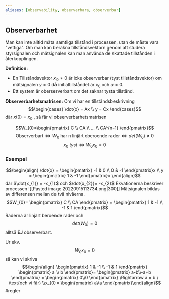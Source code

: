 ```yaml
---
aliases: [observability, observerbara, observerbar]
---
```

## Observerbarhet
Man kan inte alltid mäta samtliga tillstånd i processen, utan de måste vara "vettiga".
Om man kan beräkna tillståndsvektorn genom att studera styrsignalen och mätsignalen kan man använda de skattade tillstånden i återkopplingen.

**Definition:** 
- En Tillståndsvektor $x_{0} \neq 0$ är icke observerbar (tyst tillståndsvektor) om mätsignalen $y=0$ då initialtillståndet är $x_{0} \ \text{och} \ u=0$. 
- Ett system är oberserverbart om det saknar tysta tillstånd. 

**Observerbarhetsmatrisen:**
Om vi har en tillståndsbeskrivning $$\begin{cases} \dot{x} = Ax \\ y = Cx \end{cases}$$
där $x(0) = x_0$ , så får vi observerbarhetsmatrisen

$$W_{0}=\begin{pmatrix} C \\ CA \\ ... \\ CA^{n-1} \end{pmatrix}$$
$$\text{Observerbart} \Leftrightarrow W_{0} \ \text{har n linjärt oberoende rader} \Leftrightarrow det(W_{0}) \neq 0$$
$$x_{0} \ tyst \Leftrightarrow W_{0}x_{0} = 0$$
### Exempel
$$\begin{align} \dot{x} = \begin{pmatrix} -1  & 0 \\ 0 & -1 \end{pmatrix}x \\ y = \begin{pmatrix} 1 & -1 \end{pmatrix}x \end{align}$$
där $\dot{x_{1}} = -x_{1}$ och $\dot{x_{2}}= -x_{2}$
Ekvationerna beskriver processen
![[Pasted image 20220915113734.png|300]]
Mätsignalen bildas av differensen mellan de två nivåerna. 
$$W_{0}= \begin{pmatrix} C \\ CA \end{pmatrix} = \begin{pmatrix} 1 & -1 \\ -1 & 1 \end{pmatrix}$$
Raderna är linjärt beroende rader och $$det(W_{0}) = 0$$alltså **EJ** observerbart. 

Ur ekv. $$W_0x_{0}= 0$$ så kan vi skriva $$\begin{align} \begin{pmatrix} 1 & -1 \\ -1 & 1 \end{pmatrix} \begin{pmatrix} a \\ b \end{pmatrix}= \begin{pmatrix} a-b\\-a+b \end{pmatrix} = \begin{pmatrix} 0\\0 \end{pmatrix} \Rightarrow a = b \ \text{och vi får} \\x_{0}= \begin{pmatrix} a\\a \end{pmatrix}\end{align}$$
#regler